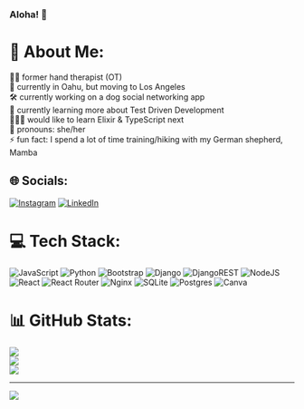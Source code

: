 ### Aloha! 👋

<!--
**lilyyang93/lilyyang93** is a ✨ _special_ ✨ repository because its `README.md` (this file) appears on your GitHub profile.-->

# 💫 About Me:
🖐🏼 former hand therapist (OT)<br>🌺 currently in Oahu, but moving to Los Angeles<br>🛠️ currently working on a dog social networking app<br>🌱 currently learning more about Test Driven Development <br>👩🏻‍💻 would like to learn Elixir & TypeScript next <br>🌈 pronouns: she/her<br>⚡️ fun fact: I spend a lot of time training/hiking with my German shepherd, Mamba


## 🌐 Socials:
[![Instagram](https://img.shields.io/badge/Instagram-%23E4405F.svg?logo=Instagram&logoColor=white)](https://instagram.com/songmamba) [![LinkedIn](https://img.shields.io/badge/LinkedIn-%230077B5.svg?logo=linkedin&logoColor=white)](https://linkedin.com/in/lilyyang93) 

# 💻 Tech Stack:
![JavaScript](https://img.shields.io/badge/javascript-%23323330.svg?style=for-the-badge&logo=javascript&logoColor=%23F7DF1E) ![Python](https://img.shields.io/badge/python-3670A0?style=for-the-badge&logo=python&logoColor=ffdd54) ![Bootstrap](https://img.shields.io/badge/bootstrap-%23563D7C.svg?style=for-the-badge&logo=bootstrap&logoColor=white) ![Django](https://img.shields.io/badge/django-%23092E20.svg?style=for-the-badge&logo=django&logoColor=white) ![DjangoREST](https://img.shields.io/badge/DJANGO-REST-ff1709?style=for-the-badge&logo=django&logoColor=white&color=ff1709&labelColor=gray) ![NodeJS](https://img.shields.io/badge/node.js-6DA55F?style=for-the-badge&logo=node.js&logoColor=white) ![React](https://img.shields.io/badge/react-%2320232a.svg?style=for-the-badge&logo=react&logoColor=%2361DAFB) ![React Router](https://img.shields.io/badge/React_Router-CA4245?style=for-the-badge&logo=react-router&logoColor=white) ![Nginx](https://img.shields.io/badge/nginx-%23009639.svg?style=for-the-badge&logo=nginx&logoColor=white) ![SQLite](https://img.shields.io/badge/sqlite-%2307405e.svg?style=for-the-badge&logo=sqlite&logoColor=white) ![Postgres](https://img.shields.io/badge/postgres-%23316192.svg?style=for-the-badge&logo=postgresql&logoColor=white) ![Canva](https://img.shields.io/badge/Canva-%2300C4CC.svg?style=for-the-badge&logo=Canva&logoColor=white)
# 📊 GitHub Stats:
![](https://github-readme-stats.vercel.app/api?username=lilyyang93&theme=dracula&hide_border=false&include_all_commits=false&count_private=false)<br/>
![](https://github-readme-streak-stats.herokuapp.com/?user=lilyyang93&theme=dracula&hide_border=false)<br/>
![](https://github-readme-stats.vercel.app/api/top-langs/?username=lilyyang93&theme=dracula&hide_border=false&include_all_commits=false&count_private=false&layout=compact)

---
[![](https://visitcount.itsvg.in/api?id=lilyyang93&icon=0&color=10)](https://visitcount.itsvg.in)

<!-- Proudly created with GPRM ( https://gprm.itsvg.in ) -->
